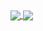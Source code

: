 <a href="https://github-readme-stats.vercel.app/api?username=matthprost&show_icons=true&theme=default">
  <img align="center" src="https://github-readme-stats.vercel.app/api?username=matthprost&show_icons=true&theme=default" />
</a>
<a href="https://github-readme-stats.vercel.app/api/top-langs/?username=matthprost&layout=compact">
  <img align="center" src="https://github-readme-stats.vercel.app/api/top-langs/?username=matthprost&layout=compact" />
</a>
